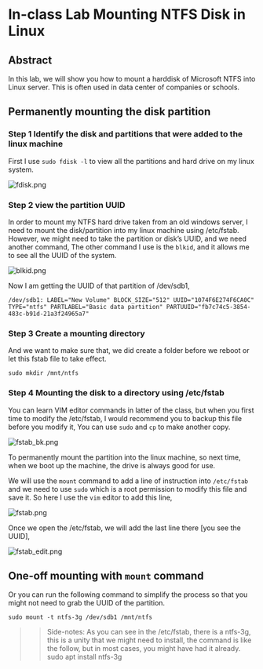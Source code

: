 # In-class Lab Mounting NTFS Disk in Linux

## Abstract

In this lab, we will show you how to mount a harddisk of Microsoft NTFS into Linux server.
This is often used in data center of companies or schools.

## Permanently mounting the disk partition

### Step 1 Identify the disk and partitions that were added to the linux machine

First I use `sudo fdisk -l` to view all the partitions and hard drive on my linux system.

![fdisk.png](fdisk.png)

### Step 2 view the partition UUID 

In order to mount my NTFS hard drive taken from an old windows server, I need to mount the disk/partition into my linux machine using /etc/fstab. However, we might need to take the partition or disk’s UUID, and we need another command,
The other command I use is the `blkid`, and it allows me to see all the UUID of the system.

![blkid.png](blkid.png)

Now I am getting the UUID of that partition of /dev/sdb1,

```
/dev/sdb1: LABEL="New Volume" BLOCK_SIZE="512" UUID="1074F6E274F6CA0C" TYPE="ntfs" PARTLABEL="Basic data partition" PARTUUID="fb7c74c5-3854-483c-b91d-21a3f24965a7"
```

### Step 3 Create a mounting directory

And we want to make sure that, we did create a folder before we reboot or let this fstab file to take effect.

`sudo mkdir /mnt/ntfs`

### Step 4 Mounting the disk to a directory using /etc/fstab

You can learn VIM editor commands in latter of the class, but when you first time to modify the /etc/fstab, I would recommend you to backup this file before you modify it,
You can use `sudo` and `cp` to make another copy.

![fstab_bk.png](fstab_bk.png)

To permanently mount the partition into the linux machine, so next time, when we boot up the machine, the drive is always good for use.

We will use the `mount` command to add a line of instruction into `/etc/fstab` and we need to use `sudo` which is a root permission to modify this file and save it.
So here I use the `vim` editor to add this line,

![fstab.png](fstab.png)

Once we open the /etc/fstab, we will add the last line there [you see the UUID], 

![fstab_edit.png](fstab_edit.png)

## One-off mounting with `mount` command

Or you can run the following command to simplify the process so that you might not need to grab the UUID of the partition.

`sudo mount -t ntfs-3g /dev/sdb1 /mnt/ntfs`


>> Side-notes:
    As you can see in the /etc/fstab, there is a ntfs-3g, this is a unity that we might need to install, the command is like the follow, but in most cases, you might have had it already. sudo apt install ntfs-3g